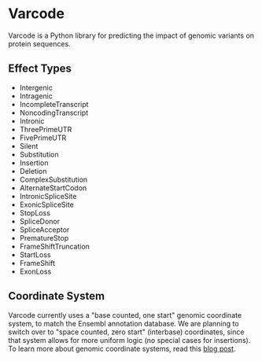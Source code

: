 Varcode
=======

Varcode is a Python library for predicting the impact of genomic variants on protein sequences.

Effect Types
------------
  - Intergenic
  - Intragenic
  - IncompleteTranscript
  - NoncodingTranscript
  - Intronic
  - ThreePrimeUTR
  - FivePrimeUTR
  - Silent
  - Substitution
  - Insertion
  - Deletion
  - ComplexSubstitution
  - AlternateStartCodon
  - IntronicSpliceSite
  - ExonicSpliceSite
  - StopLoss
  - SpliceDonor
  - SpliceAcceptor
  - PrematureStop
  - FrameShiftTruncation
  - StartLoss
  - FrameShift
  - ExonLoss


Coordinate System
-----------------
Varcode currently uses a "base counted, one start" genomic coordinate system, to match the Ensembl annotation database. We are planning to switch over to "space counted, zero start" (interbase) coordinates, since that system allows for more uniform logic (no special cases for insertions). To learn more about genomic coordinate systems, read this [blog post](http://alternateallele.blogspot.com/2012/03/genome-coordinate-conventions.html).




